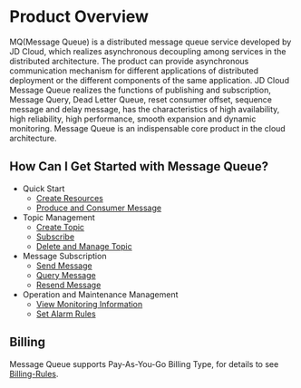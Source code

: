 # Product Overview

MQ(Message Queue) is a distributed message queue service developed by JD Cloud, which realizes asynchronous decoupling among services in the distributed architecture. The product can provide asynchronous communication mechanism for different applications of distributed deployment or the different components of the same application. JD Cloud Message Queue realizes the functions of publishing and subscription, Message Query, Dead Letter Queue, reset consumer offset, sequence message and delay message, has the characteristics of high availability, high reliability, high performance, smooth expansion and dynamic monitoring. Message Queue is an indispensable core product in the cloud architecture.

## How Can I Get Started with Message Queue?

- Quick Start
	- [Create Resources](../Getting-Started/Create-Resource.md)
	- [Produce and Consumer Message](../Getting-Started/Produce-And-Consumer-Message.md)
- Topic Management
	- [Create Topic](../Operation-Guide/Topic-Management/Create-Topic.md)
	- [Subscribe](../Operation-Guide/Topic-Management/Subscribe.md)
	- [Delete and Manage Topic](../Operation-Guide/Topic-Management/Delete-And-Manage-Topic.md)
- Message Subscription
	- [Send Message](../Operation-Guide/Message-Management/Send-Message.md)
	- [Query Message](../Operation-Guide/Message-Management/Query-Message.md)
	- [Resend Message](../Operation-Guide/Backup/Message-Management/Resend-Message.md)
- Operation and Maintenance Management
	- [View Monitoring Information](../Operation-Guide/Monitoring/Monitoring.md)
	- [Set Alarm Rules](../Operation-Guide/Monitoring/Alarm-Rules.md)

## Billing
Message Queue supports Pay-As-You-Go Billing Type, for details to see [Billing-Rules](https://github.com/jdcloudcom/en/blob/edit/documentation/Middleware/Message-Queue/Pricing/Billing-Rules.md).
